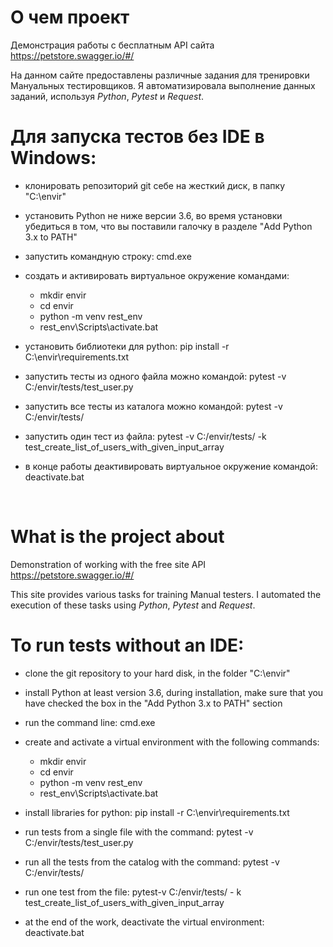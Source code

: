 # О чем проект
Демонстрация работы с бесплатным API сайта https://petstore.swagger.io/#/

На данном сайте предоставлены различные задания для тренировки Мануальных тестировщиков.
Я автоматизировала выполнение данных заданий, используя *Python*, *Pytest* и *Request*.

# Для запуска тестов без IDE в Windows: 
- клонировать репозиторий git себе на жесткий диск, в папку "C:\envir"
- установить Python не ниже версии 3.6, во время установки убедиться в том, что вы поставили галочку в разделе "Add Python 3.x to PATH"
- запустить командную строку: cmd.exe
- создать и активировать виртуальное окружение командами:
    - mkdir envir
    - cd envir
    - python -m venv rest_env
    - rest_env\Scripts\activate.bat

- установить библиотеки для python:   pip install -r C:\envir\requirements.txt
- запустить тесты из одного файла можно командой: pytest -v C:/envir/tests/test_user.py
- запустить все тесты из каталога можно командой: pytest -v C:/envir/tests/
- запустить один тест из файла: pytest -v C:/envir/tests/ -k test_create_list_of_users_with_given_input_array
- в конце работы деактивировать виртуальное окружение командой: deactivate.bat

<br>


# What is the project about
Demonstration of working with the free site API https://petstore.swagger.io/#/

This site provides various tasks for training Manual testers.
I automated the execution of these tasks using *Python*, *Pytest* and *Request*.

# To run tests without an IDE:
- clone the git repository to your hard disk, in the folder "C:\envir"
- install Python at least version 3.6, during installation, make sure that you have checked the box in the "Add Python 3.x to PATH" section
- run the command line: cmd.exe
- create and activate a virtual environment with the following commands:
  - mkdir envir
  - cd envir
  - python -m venv rest_env
  - rest_env\Scripts\activate.bat

- install libraries for python: pip install -r C:\envir\requirements.txt
- run tests from a single file with the command: pytest -v C:/envir/tests/test_user.py
- run all the tests from the catalog with the command: pytest -v C:/envir/tests/
- run one test from the file: pytest-v C:/envir/tests/ - k test_create_list_of_users_with_given_input_array
- at the end of the work, deactivate the virtual environment: deactivate.bat
